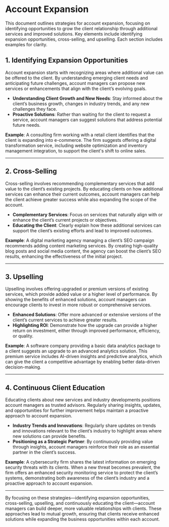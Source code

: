 # Account Expansion

This document outlines strategies for account expansion, focusing on identifying opportunities to grow the client relationship through additional services and improved solutions. Key elements include identifying expansion opportunities, cross-selling, and upselling. Each section includes examples for clarity.

## 1. Identifying Expansion Opportunities
Account expansion starts with recognizing areas where additional value can be offered to the client. By understanding emerging client needs and anticipating future challenges, account managers can propose new services or enhancements that align with the client’s evolving goals.

- **Understanding Client Growth and New Needs**: Stay informed about the client’s business growth, changes in industry trends, and any new challenges they face.
- **Proactive Solutions**: Rather than waiting for the client to request a service, account managers can suggest solutions that address potential future needs.

**Example**: A consulting firm working with a retail client identifies that the client is expanding into e-commerce. The firm suggests offering a digital transformation service, including website optimization and inventory management integration, to support the client's shift to online sales.

---

## 2. Cross-Selling
Cross-selling involves recommending complementary services that add value to the client’s existing projects. By educating clients on how additional services can enhance their current outcomes, account managers can help the client achieve greater success while also expanding the scope of the account.

- **Complementary Services**: Focus on services that naturally align with or enhance the client’s current projects or objectives.
- **Educating the Client**: Clearly explain how these additional services can support the client’s existing efforts and lead to improved outcomes.

**Example**: A digital marketing agency managing a client’s SEO campaign recommends adding content marketing services. By creating high-quality blog posts and social media content, the agency can boost the client’s SEO results, enhancing the effectiveness of the initial project.

---

## 3. Upselling
Upselling involves offering upgraded or premium versions of existing services, which provide added value or a higher level of performance. By showing the benefits of enhanced solutions, account managers can encourage clients to invest in more robust or comprehensive services.

- **Enhanced Solutions**: Offer more advanced or extensive versions of the client’s current services to achieve greater results.
- **Highlighting ROI**: Demonstrate how the upgrade can provide a higher return on investment, either through improved performance, efficiency, or quality.

**Example**: A software company providing a basic data analytics package to a client suggests an upgrade to an advanced analytics solution. This premium service includes AI-driven insights and predictive analytics, which can give the client a competitive advantage by enabling better data-driven decision-making.

---

## 4. Continuous Client Education
Educating clients about new services and industry developments positions account managers as trusted advisors. Regularly sharing insights, updates, and opportunities for further improvement helps maintain a proactive approach to account expansion.

- **Industry Trends and Innovations**: Regularly share updates on trends and innovations relevant to the client’s industry to highlight areas where new solutions can provide benefits.
- **Positioning as a Strategic Partner**: By continuously providing value through insights, account managers reinforce their role as an essential partner in the client’s success.

**Example**: A cybersecurity firm shares the latest information on emerging security threats with its clients. When a new threat becomes prevalent, the firm offers an enhanced security monitoring service to protect the client’s systems, demonstrating both awareness of the client’s industry and a proactive approach to account expansion.

---

By focusing on these strategies—identifying expansion opportunities, cross-selling, upselling, and continuously educating the client—account managers can build deeper, more valuable relationships with clients. These approaches lead to mutual growth, ensuring that clients receive enhanced solutions while expanding the business opportunities within each account.
